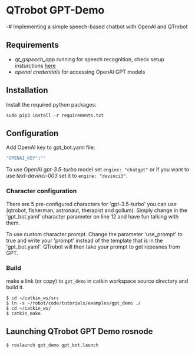 # QTrobot GPT-Demo

-# Implementing a simple speech-based chatbot with OpenAI and QTrobot

## Requirements 
- *qt_gspeech_app* running for speech recognition, check setup insturctions [here](https://github.com/luxai-qtrobot/software/tree/master/apps/qt_gspeech_app)
- *openai credentials* for accessing OpenAI GPT models 

## Installation 
Install the required python packages:

```
sudo pip3 install -r requirements.txt
```

## Configuration
Add OpenAI key to gpt_bot.yaml file:

```bash
"OPENAI_KEY":""
```

To use OpenAI *gpt-3.5-turbo* model set  `engine: "chatgpt"` or if you want to use *text-davinci-003* set it to `engine: "davinci3"`.

### Character configuration

There are 5 pre-configured characters for 'gpt-3.5-turbo' you can use (qtrobot, fisherman, astronaut, therapist and gollum). Simply change in the 'gpt_bot.yaml' character parameter on line 12 and have fun talking with them.

To use custom character prompt. Change the parameter 'use_prompt' to true and write your 'prompt' instead of the template that is in the 'gpt_bot.yaml'. QTrobot will then take your prompt to get reposnes from GPT.

### Build 
make a link (or copy) to `gpt_demo` in catkin workspace source directory and build it.

```
$ cd ~/catkin_ws/src
$ ln -s ~/robot/code/tutorials/examples/gpt_demo ./
$ cd ~/catkin_ws/
$ catkin_make
```

## Launching QTrobot GPT Demo rosnode
```
$ roslaunch gpt_demo gpt_bot.launch
```

